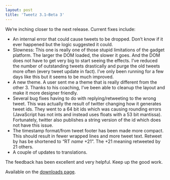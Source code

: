 ```yaml
---
layout: post
title: 'Tweetz 3.1–Beta 3'
---
```

We’re inching closer to the next release. Current fixes include:

  * An internal error that could cause tweets to be dropped. Don’t know if it ever happened but the logic suggested it could.
  * Slowness: This one is really one of those stupid limitations of the gadget platform. The larger the DOM loaded, the slower it goes. And the DOM does not have to get very big to start seeing the effects. I’ve reduced the number of outstanding tweets drastically and purge the old tweets more often (every tweet update in fact). I’ve only been running for a few days like this but it seems to be much improved.
  * A new theme. A user sent me a theme that is really different from the other 3. Thanks to his coaching, I’ve been able to cleanup the layout and make it more designer friendly.
  * Several bug fixes having to do with replying/retweeting to the wrong tweet. This was actually the result of twitter changing how it generates tweet ids. They went to a 64 bit ids which was causing rounding errors (JavaScript has not ints and instead uses floats with a 53 bit mantissa). Fortunately, twitter also publishes a string version of the id which does not have this issue.
  * The timestamp format/from tweet footer has been made more compact. This should result in fewer wrapped lines and more tweet text. Retweet by has be shortened to “RT _name_ +21”. The +21 meaning retweeted by 21 others.
  * A couple of updates to translations.

The feedback has been excellent and very helpful. Keep up the good work.

Available on the [downloads page](/downloads).
